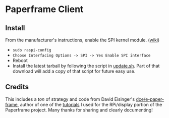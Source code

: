 # Paperframe Client

## Install

From the manufacturer's instructions, enable the SPI kernel module. ([wiki](https://www.waveshare.com/wiki/7.5inch_e-Paper_HAT_Manual#Enable_SPI_Interface))

- `sudo raspi-config`
- `Choose Interfacing Options -> SPI -> Yes Enable SPI interface`
- Reboot
- Install the latest tarball by following the script in
  [update.sh](dist/home/paperframe/update.sh). Part of that download will add a
  copy of that script for future easy use.

## Credits

This includes a _ton_ of strategy and code from David Eisinger's
[dce/e-paper-frame](https://github.com/dce/e-paper-frame), author of one of the
[tutorials](https://www.viget.com/articles/making-an-email-powered-e-paper-picture-frame/)
I used for the RPi/display portion of the Paperframe project. Many thanks for
sharing and clearly documenting!
